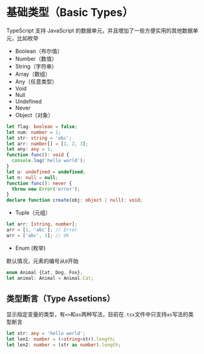 # 基础类型（Basic Types）

TypeScript 支持 JavaScript 的数据单元，并且增加了一些方便实用的其他数据单元，比如枚举

* Boolean（布尔值）
* Number（数值）
* String（字符串）
* Array（数组）
* Any（任意类型）
* Void
* Null
* Undefined
* Never
* Object（对象）

```typescript
let flag: boolean = false;
let num: number = 1;
let str: string = 'abc';
let arr: number[] = [1, 2, 3];
let any: any = 1;
function func(): void {
  console.log('hello world');
}
let u: undefined = undefined;
let n: null = null;
function func(): never {
  throw new Error('error');
}
declare function create(obj: object | null): void;
```

* Tuple（元组）

```typescript
let arr: [string, number];
arr = [1, 'abc']; // Error
arr = ['abc', 1]; // Ok
```

* Enum (枚举)

默认情况，元素的编号从`0`开始

```typescript
enum Animal {Cat, Dog, Fox};
let animal: Animal = Animal.Cat;
```

## 类型断言（Type Assetions）

显示指定变量的类型，有`<>`和`as`两种写法，目前在`.tsx`文件中只支持`as`写法的类型断言

```typescript
let str: any = 'hello world';
let len1: number = (<string>str).length;
let len2: number = (str as number).length;
```

